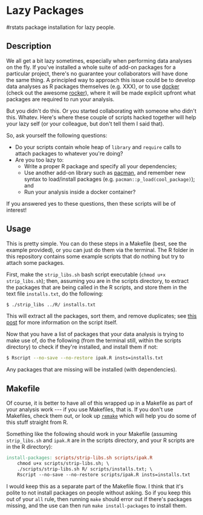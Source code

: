 # Lazy Packages

#rstats package installation for lazy people.

## Description

We all get a bit lazy sometimes, especially when performing data analyses on the fly. If you've installed a whole suite of add-on packages for a particular project, there's no guarantee your collaborators will have done the same thing. A principled way to approach this issue could be to develop data analyses as R packages themselves (e.g. XXX), or to use [docker](https://www.docker.com/) (check out the awesome [rocker](https://github.com/rocker-org/rocker)), where it will be made explicit upfront what packages are required to run your analysis.

But you didn't do this. Or you started collaborating with someone who didn't this. Whatev. Here's where these couple of scripts hacked together will help your lazy self (or your colleague, but don't tell them I said that).

So, ask yourself the following questions:

- Do your scripts contain whole heap of `library` and `require` calls to attach packages to whatever you're doing?
- Are you too lazy to:
    - Write a proper R package and specify all your dependencies;
    - Use another add-on library such as [pacman](https://github.com/trinker/pacman), and remember new syntax to load/install packages (e.g. `pacman::p_load(cool_package)`); and
    - Run your analysis inside a docker container?
	
If you answered yes to these questions, then these scripts will be of interest!

## Usage

This is pretty simple. You can do these steps in a Makefile (best, see the example provided), or you can just do them via the terminal. The R folder in this repository contains some example scripts that do nothing but try to attach some packages.

First, make the `strip_libs.sh` bash script executable (`chmod u+x strip_libs.sh`); then, assuming you are in the scripts directory, to extract the packages that are being called in the R scripts, and store them in the text file `installs.txt`, do the following:

```bash
$ ./strip_libs ../R/ installs.txt
```

This will extract all the packages, sort them, and remove duplicates; see [this post](http://stevelane.github.io/blog/2017/05/17/awk-packages) for more information on the script itself.

Now that you have a list of packages that your data analysis is trying to make use of, do the following (from the terminal still, within the scripts directory) to check if they're installed, and install them if not:

```bash
$ Rscript --no-save --no-restore ipak.R insts=installs.txt
```

Any packages that are missing will be installed (with dependencies).

## Makefile

Of course, it is better to have all of this wrapped up in a Makefile as part of your analysis work --- if you use Makefiles, that is. If you don't use Makefiles, check them out, or look up [`remake`](https://github.com/richfitz/remake) which will help you do some of this stuff straight from R.

Something like the following should work in your Makefile (assuming `strip_libs.sh` and `ipak.R` are in the scripts directory, and your R scripts are in the R directory):

```Makefile
install-packages: scripts/strip-libs.sh scripts/ipak.R
	chmod u+x scripts/strip-libs.sh; \
	./scripts/strip-libs.sh R/ scripts/installs.txt; \
	Rscript --no-save --no-restore scripts/ipak.R insts=installs.txt
```

I would keep this as a separate part of the Makefile flow. I think that it's polite to not install packages on people without asking. So if you keep this out of your `all` rule, then running `make` should error out if there's packages missing, and the use can then run `make install-packages` to install them.
